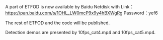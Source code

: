 A part of ETFOD is now available by Baidu Netdisk with Link：https://pan.baidu.com/s/1OHL_LW0mcP9x9y4hBXWgRg 
Password：yef6

The rest of ETFOD and the code will be published.

Detection demos are presented by 10fps_cat4.mp4 and 10fps_cat5.mp4.
